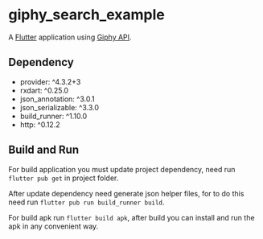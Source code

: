 # giphy_search_example

A [Flutter](https://flutter.dev) application using [Giphy API](https://developers.giphy.com/docs/sdk).


## Dependency
  * provider: ^4.3.2+3
  * rxdart: ^0.25.0
  * json_annotation: ^3.0.1
  * json_serializable: ^3.3.0
  * build_runner: ^1.10.0
  * http: ^0.12.2

## Build and Run
For build application you must update project dependency, need run ```flutter pub get``` in project folder.

After update dependency need generate json helper files, for to do this need run ```flutter pub run build_runner build```. 

For build apk run ```flutter build apk```, after build you can install and run the apk in any convenient way.
